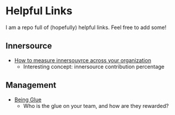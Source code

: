 # Helpful Links

I am a repo full of (hopefully) helpful links.  Feel free to add some!

## Innersource

- [How to measure innersouyrce across your organization](https://github.blog/2022-05-16-how-to-measure-innersource-across-your-organization)
  - Interesting concept: innersource contribution percentage

## Management

- [Being Glue](https://noidea.dog/glue)
  - Who is the glue on your team, and how are they rewarded?

